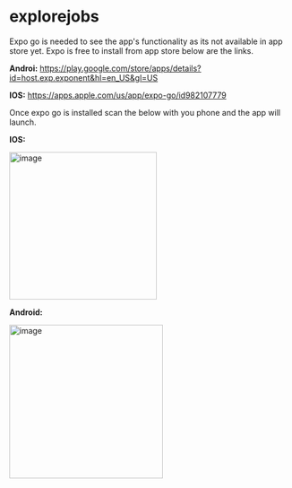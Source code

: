 # explorejobs

Expo go is needed to see the app's functionality as its not available in app store yet. Expo is free to install from app store below are the links.

**Androi:** https://play.google.com/store/apps/details?id=host.exp.exponent&hl=en_US&gl=US

**IOS:** https://apps.apple.com/us/app/expo-go/id982107779

Once expo go is installed scan the below with you phone and the app will launch.

**IOS:**

<img width="263" alt="image" src="https://github.com/marciamoss/explorejobs/assets/45056799/aae73229-f2e2-4484-a2ab-607fe1313777">

**Android:**

<img width="274" alt="image" src="https://github.com/marciamoss/explorejobs/assets/45056799/e89242f3-4aa7-4765-a159-d5bcf8a10627">
